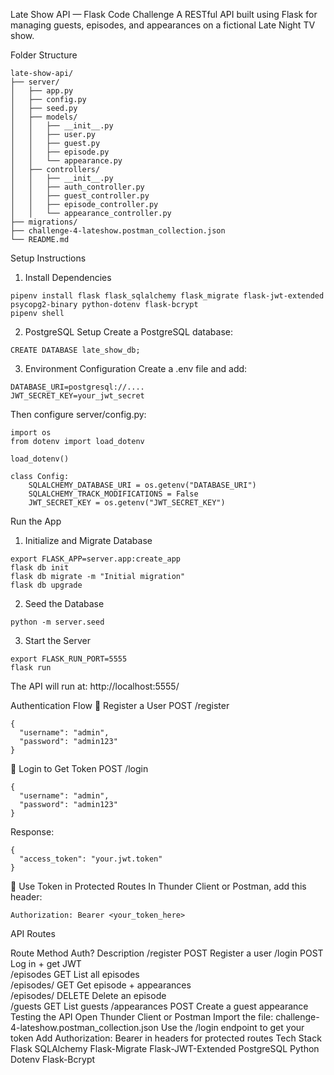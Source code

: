 Late Show API — Flask Code Challenge
A RESTful API built using Flask for managing guests, episodes, and appearances on a fictional Late Night TV show.

Folder Structure
````
late-show-api/
├── server/
│   ├── app.py
│   ├── config.py
│   ├── seed.py
│   ├── models/
│   │   ├── __init__.py
│   │   ├── user.py
│   │   ├── guest.py
│   │   ├── episode.py
│   │   └── appearance.py
│   ├── controllers/
│   │   ├── __init__.py
│   │   ├── auth_controller.py
│   │   ├── guest_controller.py
│   │   ├── episode_controller.py
│   │   └── appearance_controller.py
├── migrations/
├── challenge-4-lateshow.postman_collection.json
└── README.md
````
Setup Instructions
1. Install Dependencies
````
pipenv install flask flask_sqlalchemy flask_migrate flask-jwt-extended psycopg2-binary python-dotenv flask-bcrypt
pipenv shell
````
2. PostgreSQL Setup
Create a PostgreSQL database:
````
CREATE DATABASE late_show_db;
````
3. Environment Configuration
Create a .env file and add:
````
DATABASE_URI=postgresql://....
JWT_SECRET_KEY=your_jwt_secret
````
Then configure server/config.py:

````
import os
from dotenv import load_dotenv

load_dotenv()

class Config:
    SQLALCHEMY_DATABASE_URI = os.getenv("DATABASE_URI")
    SQLALCHEMY_TRACK_MODIFICATIONS = False
    JWT_SECRET_KEY = os.getenv("JWT_SECRET_KEY")
````

Run the App
1. Initialize and Migrate Database
````
export FLASK_APP=server.app:create_app
flask db init
flask db migrate -m "Initial migration"
flask db upgrade
````
2. Seed the Database
````
python -m server.seed
````
3. Start the Server
````
export FLASK_RUN_PORT=5555
flask run
````
The API will run at: http://localhost:5555/


Authentication Flow
🔸 Register a User
POST /register

````
{
  "username": "admin",
  "password": "admin123"
}
````
🔸 Login to Get Token
POST /login
````
{
  "username": "admin",
  "password": "admin123"
}
````
Response:
````
{
  "access_token": "your.jwt.token"
}
````
🔸 Use Token in Protected Routes
In Thunder Client or Postman, add this header:

````
Authorization: Bearer <your_token_here>
````
API Routes

Route	Method	Auth?	Description
/register	POST	Register a user	
/login	POST	Log in + get JWT	
/episodes	GET	List all episodes	
/episodes/<id>	GET	Get episode + appearances	
/episodes/<id>	DELETE	Delete an episode	
/guests	GET	List guests	
/appearances	POST	Create a guest appearance	
Testing the API
Open Thunder Client or Postman
Import the file:
challenge-4-lateshow.postman_collection.json
Use the /login endpoint to get your token
Add Authorization: Bearer <token> in headers for protected routes
Tech Stack
Flask
SQLAlchemy
Flask-Migrate
Flask-JWT-Extended
PostgreSQL
Python Dotenv
Flask-Bcrypt
